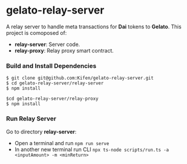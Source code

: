# gelato-relay-server
A relay server to handle meta transactions for **Dai** tokens to **Gelato**. This project is comoposed of:

- **relay-server**: Server code.
- **relay-proxy**: Relay proxy smart contract.

### Build and Install Dependencies
```
$ git clone git@github.com:Kifen/gelato-relay-server.git
$ cd gelato-relay-server/relay-server
$ npm install

$cd gelato-relay-server/relay-proxy
$ npm install
```

### Run Relay Server
Go to directory **relay-server**:
- Open a terminal and run `npm run serve`
- In another new terminal run CLI `npx ts-node scripts/run.ts -a <inputAmount> -m <minReturn>`
